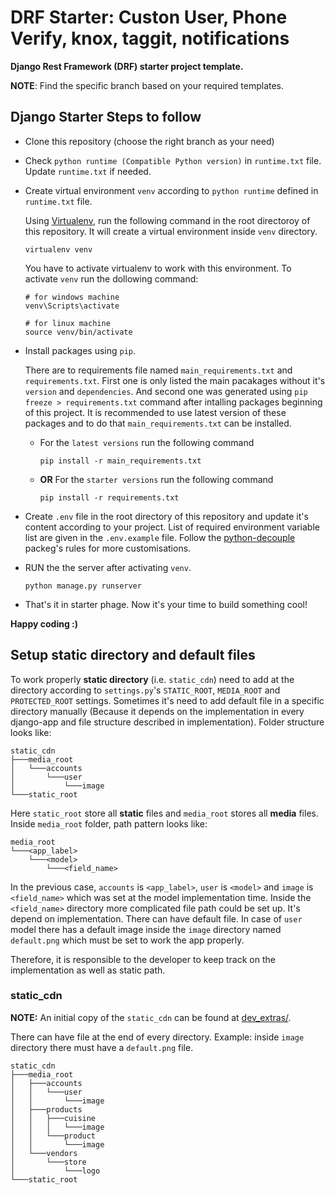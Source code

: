 # DRF Starter: Custon User, Phone Verify, knox, taggit, notifications

**Django Rest Framework (DRF) starter project template.**

**NOTE**: Find the specific branch based on your required templates.

## Django Starter Steps to follow
-   Clone this repository (choose the right branch as your need)
-   Check `python runtime (Compatible Python version)` in `runtime.txt` file. Update `runtime.txt` if needed.
-   Create virtual environment `venv` according to `python runtime` defined in `runtime.txt` file.


    Using [Virtualenv](https://pypi.org/project/virtualenv/), run the following command in the root directoroy of this repository. It will create a virtual environment inside `venv` directory.
    ```
    virtualenv venv
    ```
    You have to activate virtualenv to work with this environment. To activate `venv` run the dollowing command:
    ```
    # for windows machine
    venv\Scripts\activate

    # for linux machine
    source venv/bin/activate
    ```
-   Install packages using `pip`.
    
    There are to requirements file named `main_requirements.txt` and `requirements.txt`. First one is only listed the main pacakages without it's `version` and `dependencies`. And second one was generated using `pip freeze > requirements.txt` command after intalling packages beginning of this project. It is recommended to use latest version of these packages and to do that `main_requirements.txt` can be installed.

    -   For the `latest versions` run the following command
        ```
        pip install -r main_requirements.txt
        ```
    -   **OR** For the `starter versions` run the following command
        ```
        pip install -r requirements.txt
        ```
-   Create `.env` file in the root directory of this repository and update  it's content according to your project. List of required environment variable list are given in the `.env.example` file. Follow the [python-decouple](https://pypi.org/project/python-decouple/) packeg's rules for more customisations.

-   RUN the the server after activating `venv`.
    ```
    python manage.py runserver
    ```
-   That's it in starter phage. Now it's your time to build something cool!

**Happy coding :)**


## Setup static directory and default files
To work properly **static directory** (i.e. `static_cdn`) need to add at the directory according to `settings.py`'s `STATIC_ROOT`, `MEDIA_ROOT` and `PROTECTED_ROOT` settings.
Sometimes it's need to add default file in a specific directory manually (Because it depends on the implementation in every django-app and file structure described in implementation).
Folder structure looks like:
```
static_cdn
├───media_root
│   └───accounts
│       └───user
│           └───image
└───static_root
```
Here `static_root` store all **static** files and `media_root` stores all **media** files.
Inside `media_root` folder, path pattern looks like:
```
media_root
└───<app_label>
    └───<model>
        └───<field_name>
```
In the previous case, `accounts` is `<app_label>`, `user` is `<model>` and `image` is `<field_name>` which was set at the model implementation time.
Inside the `<field_name>` directory more complicated file path could be set up. It's depend on implementation. There can have default file. In case of `user` model there has a default image inside the `image` directory named `default.png` which must be set to work the app properly.

Therefore, it is responsible to the developer to keep track on the implementation as well as static path.

### static_cdn
**NOTE:** An initial copy of the `static_cdn` can be found at [dev_extras/](./dev_extras/static_cdn/).

There can have file at the end of every directory.
Example: inside `image` directory there must have a `default.png` file.
```
static_cdn
├───media_root
│   ├───accounts
│   │   └───user
│   │       └───image
│   ├───products
│   │   ├───cuisine
│   │   │   └───image
│   │   └───product
│   │       └───image
│   └───vendors
│       └───store
│           └───logo
└───static_root
```
